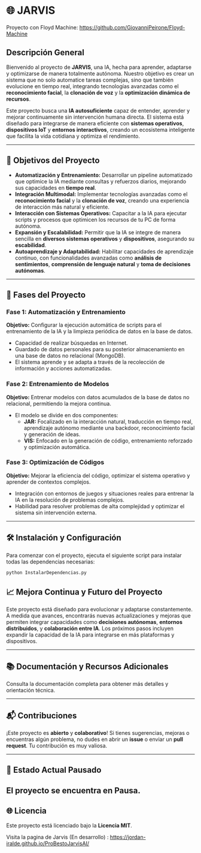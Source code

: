 # 🌐 **JARVIS**

Proyecto con Floyd Machine: https://github.com/GiovanniPeirone/Floyd-Machine
## **Descripción General**
Bienvenido al proyecto de **JARVIS**, una IA, hecha para aprender, adaptarse y optimizarse de manera totalmente autónoma. Nuestro objetivo es crear un sistema que no solo automatice tareas complejas, sino que también evolucione en tiempo real, integrando tecnologías avanzadas como el **reconocimiento facial**, la **clonación de voz** y la **optimización dinámica de recursos**.

Este proyecto busca una **IA autosuficiente** capaz de entender, aprender y mejorar continuamente sin intervención humana directa. El sistema está diseñado para integrarse de manera eficiente con **sistemas operativos**, **dispositivos IoT** y **entornos interactivos**, creando un ecosistema inteligente que facilita la vida cotidiana y optimiza el rendimiento.

---

## **🎯 Objetivos del Proyecto**
- **Automatización y Entrenamiento:** Desarrollar un pipeline automatizado que optimice la IA mediante consultas y refuerzos diarios, mejorando sus capacidades en **tiempo real**.
- **Integración Multimodal:** Implementar tecnologías avanzadas como el **reconocimiento facial** y la **clonación de voz**, creando una experiencia de interacción más natural y eficiente.
- **Interacción con Sistemas Operativos:** Capacitar a la IA para ejecutar scripts y procesos que optimicen los recursos de tu PC de forma autónoma.
- **Expansión y Escalabilidad:** Permitir que la IA se integre de manera sencilla en **diversos sistemas operativos** y **dispositivos**, asegurando su **escabilidad**.
- **Autoaprendizaje y Adaptabilidad:** Habilitar capacidades de aprendizaje continuo, con funcionalidades avanzadas como **análisis de sentimientos**, **comprensión de lenguaje natural** y **toma de decisiones autónomas**.

---

## **🚀 Fases del Proyecto**

### **Fase 1: Automatización y Entrenamiento**
**Objetivo:** Configurar la ejecución automática de scripts para el entrenamiento de la IA y la limpieza periódica de datos en la base de datos.

- Capacidad de realizar búsquedas en Internet.
- Guardado de datos personales para su posterior almacenamiento en una base de datos no relacional (MongoDB).
- El sistema aprende y se adapta a través de la recolección de información y acciones automatizadas.

### **Fase 2: Entrenamiento de Modelos**
**Objetivo:** Entrenar modelos con datos acumulados de la base de datos no relacional, permitiendo la mejora continua.

- El modelo se divide en dos componentes:
  - **JAR:** Focalizado en la interacción natural, traducción en tiempo real, aprendizaje autónomo mediante una backdoor, reconocimiento facial y generación de ideas.
  - **VIS:** Enfocado en la generación de código, entrenamiento reforzado y optimización automática.

### **Fase 3: Optimización de Códigos**
**Objetivo:** Mejorar la eficiencia del código, optimizar el sistema operativo y aprender de contextos complejos.

- Integración con entornos de juegos y situaciones reales para entrenar la IA en la resolución de problemas complejos.
- Habilidad para resolver problemas de alta complejidad y optimizar el sistema sin intervención externa.

---

## **🛠️ Instalación y Configuración**

Para comenzar con el proyecto, ejecuta el siguiente script para instalar todas las dependencias necesarias:

```bash
python InstalarDependencias.py
```
## **📈 Mejora Continua y Futuro del Proyecto**
Este proyecto está diseñado para evolucionar y adaptarse constantemente. A medida que avances, encontrarás nuevas actualizaciones y mejoras que permiten integrar capacidades como **decisiones autónomas**, **entornos distribuidos**, y **colaboración entre IA**. Los próximos pasos incluyen expandir la capacidad de la IA para integrarse en más plataformas y dispositivos.

---

## **📚 Documentación y Recursos Adicionales**
Consulta la documentación completa para obtener más detalles y orientación técnica.

---

## **📬 Contribuciones**
¡Este proyecto es **abierto** y **colaborativo**! Si tienes sugerencias, mejoras o encuentras algún problema, no dudes en abrir un **issue** o enviar un **pull request**. Tu contribución es muy valiosa.

---

## **🚧 Estado Actual Pausado**
El proyecto se encuentra en **Pausa**. 
---

## **🌐 Licencia**
Este proyecto está licenciado bajo la **Licencia MIT**.

Visita la pagina de Jarvis (En desarrollo) : https://jordan-iralde.github.io/ProBestoJarvisAI/ 

